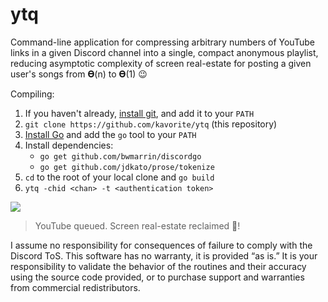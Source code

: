 # ytq
Command-line application for compressing arbitrary numbers of YouTube links in a given Discord channel into a single,
compact anonymous playlist, reducing asymptotic complexity of screen real-estate for posting a given user's songs
from 𝚹(n) to 𝚹(1) 😉


Compiling:
1. If you haven't already, [install git](https://git-scm.com/download/), and add it to your `PATH`
2. `git clone https://github.com/kavorite/ytq` (this repository)
3. [Install Go](https://golang.org/dl/) and add the `go` tool to your `PATH`
4. Install dependencies:
    - `go get github.com/bwmarrin/discordgo`
    - `go get github.com/jdkato/prose/tokenize`
5. `cd` to the root of your local clone and `go build`
6. `ytq -chid <chan> -t <authentication token>`

<div>
<img src="https://i.imgur.com/KR8Z7VW.png"></img>
</div>

> YouTube queued. Screen real-estate reclaimed 🎉!

I assume no responsibility for consequences of failure to comply with the Discord ToS. This software has no warranty, it is provided “as is.” It is your responsibility to validate the behavior of the routines and their accuracy using the source code provided, or to purchase support and warranties from commercial redistributors. 
